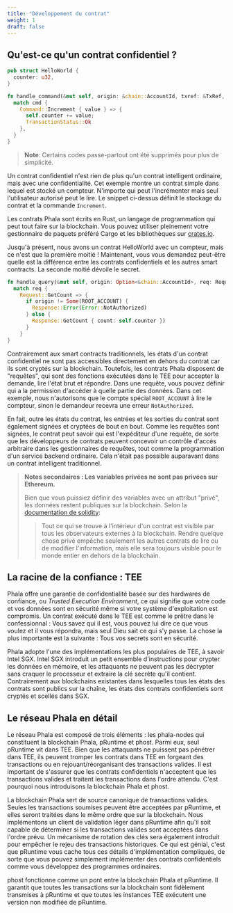 ```yaml
---
title: "Développement du contrat"
weight: 1
draft: false
---
```


## Qu'est-ce qu'un contrat confidentiel ?

```rust
pub struct HelloWorld {
  counter: u32,
}

fn handle_command(&mut self, origin: &chain::AccountId, txref: &TxRef, cmd: Command) -> TransactionStatus {
  match cmd {
    Command::Increment { value } => {
      self.counter += value;
      TransactionStatus::Ok
    },
  }
}
```

> **Note**: Certains codes passe-partout ont été supprimés pour plus de simplicité.

Un contrat confidentiel n'est rien de plus qu'un contrat intelligent ordinaire, mais avec une confidentialité. Cet exemple montre un contrat simple dans lequel est stocké un compteur. N'importe qui peut l'incrémenter mais seul l'utilisateur autorisé peut le lire. Le snippet ci-dessus définit le stockage du contrat et la commande `Increment`. 

Les contrats Phala sont écrits en Rust, un langage de programmation qui peut tout faire sur la blockchain. Vous pouvez utiliser pleinement votre gestionnaire de paquets préféré Cargo et les bibliothèques sur [crates.io](https://crates.io).

Jusqu'à présent, nous avons un contrat HelloWorld avec un compteur, mais ce n'est que la première moitié ! Maintenant, vous vous demandez peut-être quelle est la différence entre les contrats confidentiels et les autres smart contracts. La seconde moitié dévoile le secret.

```rust
fn handle_query(&mut self, origin: Option<&chain::AccountId>, req: Request) -> Response {
  match req {
    Request::GetCount => {
      if origin != Some(ROOT_ACCOUNT) {
        Response::Error(Error::NotAuthorized)
      } else {
        Response::GetCount { count: self.counter })
      }
    }
}
```

Contrairement aux smart contracts traditionnels, les états d'un contrat confidentiel ne sont pas accessibles directement en dehors du contrat car ils sont cryptés sur la blockchain. Toutefois, les contrats Phala disposent de "requêtes", qui sont des fonctions exécutées dans le TEE pour accepter la demande, lire l'état brut et répondre. Dans une requête, vous pouvez définir qui a la permission d'accéder à quelle partie des données. Dans cet exemple, nous n'autorisons que le compte spécial `ROOT_ACCOUNT` à lire le compteur, sinon le demandeur recevra une erreur `NotAuthorized`.

En fait, outre les états du contrat, les entrées et les sorties du contrat sont également signées et cryptées de bout en bout. Comme les requêtes sont signées, le contrat peut savoir qui est l'expéditeur d'une requête, de sorte que les développeurs de contrats peuvent concevoir un contrôle d'accès arbitraire dans les gestionnaires de requêtes, tout comme la programmation d'un service backend ordinaire. Cela n'était pas possible auparavant dans un contrat intelligent traditionnel.

> **Notes secondaires : Les variables privées ne sont pas privées sur Ethereum.**
>
> Bien que vous puissiez définir des variables avec un attribut "privé", les données restent publiques sur la blockchain. Selon la [documentation de solidity](https://solidity.readthedocs.io/en/v0.7.3/contracts.html):
> > Tout ce qui se trouve à l'intérieur d'un contrat est visible par tous les observateurs externes à la blockchain. Rendre quelque chose privé empêche seulement les autres contrats de lire ou de modifier l'information, mais elle sera toujours visible pour le monde entier en dehors de la blockchain.

## La racine de la confiance : TEE

Phala offre une garantie de confidentialité basée sur des hardwares de confiance, ou *Trusted Execution Environment*, ce qui signifie que votre code et vos données sont en sécurité même si votre système d'exploitation est compromis. Un contrat exécuté dans le TEE est comme le prêtre dans le confessionnal : Vous savez qui il est, vous pouvez lui dire ce que vous voulez et il vous répondra, mais seul Dieu sait ce qui s'y passe. La chose la plus importante est la suivante : Tous vos secrets sont en sécurité.

Phala adopte l'une des implémentations les plus populaires de TEE, à savoir Intel SGX. Intel SGX introduit un petit ensemble d'instructions pour crypter les données en mémoire, et les attaquants ne peuvent pas les décrypter sans craquer le processeur et extraire la clé secrète qu'il contient. Contrairement aux blockchains existantes dans lesquelles tous les états des contrats sont publics sur la chaîne, les états des contrats confidentiels sont cryptés et scellés dans SGX.

## Le réseau Phala en détail

Le réseau Phala est composé de trois éléments : les phala-nodes qui constituent la blockchain Phala, pRuntime et phost. Parmi eux, seul pRuntime vit dans TEE. Bien que les attaquants ne puissent pas pénétrer dans TEE, ils peuvent tromper les contrats dans TEE en forgeant des transactions ou en rejouant/réorganisant des transactions valides. Il est important de s'assurer que les contrats confidentiels n'acceptent que les transactions valides et traitent les transactions dans l'ordre attendu. C'est pourquoi nous introduisons la blockchain Phala et phost.

La blockchain Phala sert de source canonique de transactions valides. Seules les transactions soumises peuvent être acceptées par pRuntime, et elles seront traitées dans le même ordre que sur la blockchain. Nous implémentons un client de validation léger dans pRuntime afin qu'il soit capable de déterminer si les transactions valides sont acceptées dans l'ordre prévu. Un mécanisme de rotation des clés sera également introduit pour empêcher le rejeu des transactions historiques. Ce qui est génial, c'est que pRuntime vous cache tous ces détails d'implémentation compliqués, de sorte que vous pouvez simplement implémenter des contrats confidentiels comme vous développez des programmes ordinaires.

phost fonctionne comme un pont entre la blockchain Phala et pRuntime. Il garantit que toutes les transactions sur la blockchain sont fidèlement transmises à pRuntime et que toutes les instances TEE exécutent une version non modifiée de pRuntime.
